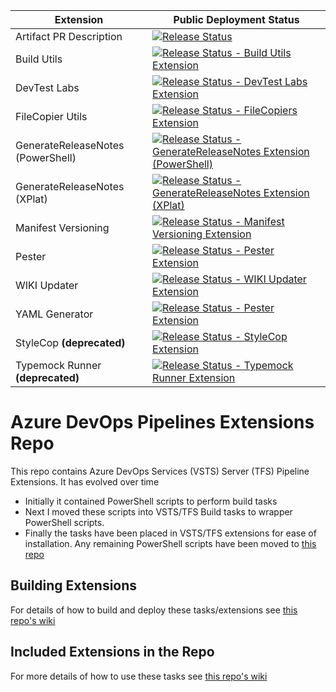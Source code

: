Extension | Public Deployment Status
----------|------------------
Artifact PR Description | [![Release Status](https://dev.azure.com/richardfennell/github/_apis/build/status/ArtifactDescription?branchName=master)](https://dev.azure.com/richardfennell/github/_build/latest?definitionId=79) 
Build Utils | [![Release Status - Build Utils Extension](https://richardfennell.vsrm.visualstudio.com/_apis/public/Release/badge/670b3a60-2021-47ab-a88b-d76ebd888a2f/9/16)](https://richardfennell.visualstudio.com/GitHub/GitHub%20Team/_releases2?definitionId=9&view=mine&_a=releases) 
DevTest Labs | [![Release Status - DevTest Labs Extension](https://richardfennell.vsrm.visualstudio.com/_apis/public/Release/badge/670b3a60-2021-47ab-a88b-d76ebd888a2f/20/51)](https://richardfennell.visualstudio.com/GitHub/GitHub%20Team/_releases2?definitionId=20&view=mine&_a=releases)
FileCopier Utils | [![Release Status - FileCopiers Extension](https://richardfennell.vsrm.visualstudio.com/_apis/public/Release/badge/670b3a60-2021-47ab-a88b-d76ebd888a2f/2/3)](https://richardfennell.visualstudio.com/GitHub/GitHub%20Team/_releases2?definitionId=2&view=mine&_a=releases) 
GenerateReleaseNotes (PowerShell) | [![Release Status - GenerateReleaseNotes Extension (PowerShell)](https://richardfennell.vsrm.visualstudio.com/_apis/public/Release/badge/670b3a60-2021-47ab-a88b-d76ebd888a2f/3/5)](https://richardfennell.visualstudio.com/GitHub/GitHub%20Team/_releases2?definitionId=3&view=mine&_a=releases)
GenerateReleaseNotes (XPlat) | [![Release Status - GenerateReleaseNotes Extension (XPlat)](https://richardfennell.vsrm.visualstudio.com/_apis/public/Release/badge/670b3a60-2021-47ab-a88b-d76ebd888a2f/13/24)](https://richardfennell.visualstudio.com/GitHub/GitHub%20Team/_releases2?definitionId=13&view=mine&_a=releases)
Manifest Versioning | [![Release Status - Manifest Versioning Extension](https://richardfennell.vsrm.visualstudio.com/_apis/public/Release/badge/670b3a60-2021-47ab-a88b-d76ebd888a2f/6/10)](https://richardfennell.visualstudio.com/GitHub/GitHub%20Team/_releases2?definitionId=6&view=mine&_a=releases)
Pester | [![Release Status - Pester Extension](https://richardfennell.vsrm.visualstudio.com/_apis/public/Release/badge/670b3a60-2021-47ab-a88b-d76ebd888a2f/8/14)](https://richardfennell.visualstudio.com/GitHub/GitHub%20Team/_releases2?definitionId=8&view=mine&_a=releases)  
WIKI Updater | [![Release Status - WIKI Updater Extension](https://vsrm.dev.azure.com/richardfennell/_apis/public/Release/badge/670b3a60-2021-47ab-a88b-d76ebd888a2f/26/65)](https://dev.azure.com/richardfennell/GitHub/_release?view=mine&definitionId=26)
YAML Generator | [![Release Status - Pester Extension](https://vsrm.dev.azure.com/richardfennell/_apis/public/Release/badge/670b3a60-2021-47ab-a88b-d76ebd888a2f/27/69)](https://dev.azure.com/richardfennell/GitHub/_release?definitionId=27&view=mine&_a=releases)
StyleCop **(deprecated)** | [![Release Status - StyleCop Extension](https://richardfennell.vsrm.visualstudio.com/_apis/public/Release/badge/670b3a60-2021-47ab-a88b-d76ebd888a2f/7/12)](https://richardfennell.visualstudio.com/GitHub/GitHub%20Team/_releases2?definitionId=7&view=mine&_a=releases)
Typemock Runner **(deprecated)** | [![Release Status - Typemock Runner Extension](https://richardfennell.vsrm.visualstudio.com/_apis/public/Release/badge/670b3a60-2021-47ab-a88b-d76ebd888a2f/5/8)](https://richardfennell.visualstudio.com/GitHub/GitHub%20Team/_releases2?definitionId=5&view=mine&_a=releases)

# Azure DevOps Pipelines Extensions Repo

This repo contains Azure DevOps Services (VSTS) Server (TFS) Pipeline Extensions. It has evolved over time

- Initially it contained PowerShell scripts to perform build tasks
- Next I moved these scripts into VSTS/TFS Build tasks to wrapper PowerShell scripts. 
- Finally the tasks have been placed in VSTS/TFS extensions for ease of installation. Any remaining PowerShell scripts have been moved to [this repo](https://github.com/rfennell/VSTSPowershell) 

## Building Extensions ##

For details of how to build and deploy these tasks/extensions see [this repo's wiki](https://github.com/rfennell/AzurePipelines/wiki)

## Included Extensions in the Repo 
For more details of how to use these tasks see [this repo's wiki](https://github.com/rfennell/AzurePipelines/wiki)

